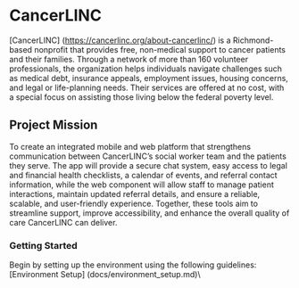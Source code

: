 # CancerLINC

[CancerLINC] (https://cancerlinc.org/about-cancerlinc/) is a Richmond-based nonprofit that provides free, non-medical support to cancer patients and their families. Through a network of more than 160 volunteer professionals, the organization helps individuals navigate challenges such as medical debt, insurance appeals, employment issues, housing concerns, and legal or life-planning needs. Their services are offered at no cost, with a special focus on assisting those living below the federal poverty level.

## Project Mission

To create an integrated mobile and web platform that strengthens communication between CancerLINC’s social worker team and the patients they serve. The app will provide a secure chat system, easy access to legal and financial health checklists, a calendar of events, and referral contact information, while the web component will allow staff to manage patient interactions, maintain updated referral details, and ensure a reliable, scalable, and user-friendly experience. Together, these tools aim to streamline support, improve accessibility, and enhance the overall quality of care CancerLINC can deliver.

### Getting Started

Begin by setting up the environment using the following guidelines: [Environment Setup] (docs/environment_setup.md)\
